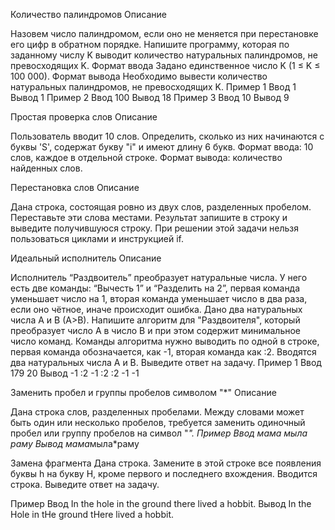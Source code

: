 Количество палиндромов
Описание

Назовем число палиндромом, если оно не меняется при перестановке его цифр в обратном порядке. Напишите программу, которая по заданному числу K выводит количество натуральных палиндромов, не превосходящих K.
Формат ввода
Задано единственное число K (1 ≤ K ≤ 100 000).
Формат вывода
Необходимо вывести количество натуральных палиндромов, не превосходящих K.
Пример 1
Ввод
1
Вывод
1
Пример 2
Ввод
100
Вывод
18
Пример 3
Ввод
10
Вывод
9

Простая проверка слов
Описание

Пользователь вводит 10 слов.
Определить, сколько из них начинаются с буквы 'S', содержат букву "i" и имеют длину 6 букв.
Формат ввода: 10 слов, каждое в отдельной строке.
Формат вывода: количество найденных слов.

Перестановка слов
Описание

Дана строка, состоящая ровно из двух слов, разделенных пробелом. Переставьте эти слова местами. 
Результат запишите в строку и выведите получившуюся строку. 
При решении этой задачи нельзя пользоваться циклами и инструкцией if.

Идеальный исполнитель
Описание

Исполнитель “Раздвоитель” преобразует натуральные числа. У него есть две команды: “Вычесть 1” и “Разделить на 2”, первая команда уменьшает число на 1, вторая команда уменьшает число в два раза, если оно чётное, иначе происходит ошибка. Дано два натуральных числа A и B (A>B).
Напишите алгоритм для "Раздвоителя", который преобразует число A в число B и при этом содержит минимальное число команд. Команды алгоритма нужно выводить по одной в строке, первая команда обозначается, как -1, вторая команда как :2.
Вводятся два натуральных числа A и B.
Выведите ответ на задачу.
Пример 1
Ввод
179
20
Вывод
-1
:2
-1
:2
:2
-1
-1

Заменить пробел и группы пробелов символом "*"
Описание

Дана строка слов, разделенных пробелами. Между словами может быть один или несколько пробелов, 
требуется заменить одиночный пробел или группу пробелов на символ "*".
Пример
Ввод
мама мыла раму
Вывод
мама*мыла*раму

Замена фрагмента
Дана строка. Замените в этой строке все появления буквы h на букву H, кроме первого и последнего вхождения.
Вводится строка.
Выведите ответ на задачу.

Пример
Ввод
In the hole in the ground there lived a hobbit.
Вывод
In the Hole in tHe ground tHere lived a hobbit.
